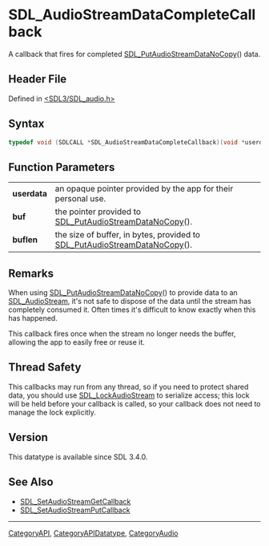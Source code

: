 # SDL_AudioStreamDataCompleteCallback

A callback that fires for completed [SDL_PutAudioStreamDataNoCopy](SDL_PutAudioStreamDataNoCopy)() data.

## Header File

Defined in [<SDL3/SDL_audio.h>](https://github.com/libsdl-org/SDL/blob/main/include/SDL3/SDL_audio.h)

## Syntax

```c
typedef void (SDLCALL *SDL_AudioStreamDataCompleteCallback)(void *userdata, const void *buf, int buflen);
```

## Function Parameters

|              |                                                                                                           |
| ------------ | --------------------------------------------------------------------------------------------------------- |
| **userdata** | an opaque pointer provided by the app for their personal use.                                             |
| **buf**      | the pointer provided to [SDL_PutAudioStreamDataNoCopy](SDL_PutAudioStreamDataNoCopy)().                   |
| **buflen**   | the size of buffer, in bytes, provided to [SDL_PutAudioStreamDataNoCopy](SDL_PutAudioStreamDataNoCopy)(). |

## Remarks

When using [SDL_PutAudioStreamDataNoCopy](SDL_PutAudioStreamDataNoCopy)()
to provide data to an [SDL_AudioStream](SDL_AudioStream), it's not safe to
dispose of the data until the stream has completely consumed it. Often
times it's difficult to know exactly when this has happened.

This callback fires once when the stream no longer needs the buffer,
allowing the app to easily free or reuse it.

## Thread Safety

This callbacks may run from any thread, so if you need to protect shared
data, you should use [SDL_LockAudioStream](SDL_LockAudioStream) to
serialize access; this lock will be held before your callback is called, so
your callback does not need to manage the lock explicitly.

## Version

This datatype is available since SDL 3.4.0.

## See Also

- [SDL_SetAudioStreamGetCallback](SDL_SetAudioStreamGetCallback)
- [SDL_SetAudioStreamPutCallback](SDL_SetAudioStreamPutCallback)

----
[CategoryAPI](CategoryAPI), [CategoryAPIDatatype](CategoryAPIDatatype), [CategoryAudio](CategoryAudio)


